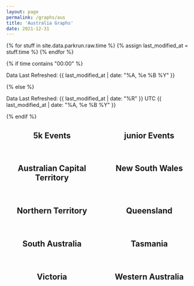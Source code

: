 ```yaml
---
layout: page
permalink: /graphs/aus
title: 'Australia Graphs'
date: 2021-12-31
---
```


{% for stuff in site.data.parkrun.raw.time %}
{% assign last_modified_at = stuff.time %}
{% endfor %}

{% if time contains "00:00" %}
  <p class="author_title" id="lastupdated" datetime="{{ last_modified_at | date_to_xmlschema }}">Data Last Refreshed: {{ last_modified_at | date: "%A, %e&nbsp;%B&nbsp;%Y" }}</p>
{% else %}
  <p class="author_title" id="lastupdated" datetime="{{ last_modified_at | date_to_xmlschema }}">Data Last Refreshed: {{ last_modified_at | date: "%R" }} UTC {{ last_modified_at | date: "%A, %e&nbsp;%B&nbsp;%Y" }}</p>
{% endif %}
<script>
    let options = { weekday: 'long', year: 'numeric', month: 'long', day: 'numeric', timeZoneName: 'short', hour:'2-digit', minute:'2-digit'};
    var last_modified_at = new Date("{{ last_modified_at }}").getTime();
    var lm_date = new Date(last_modified_at)
    var out = lm_date.toLocaleString('default', options);
    document.getElementById("lastupdated").innerHTML = 'Data Last Refreshed: ' + out
</script>

<script src="https://cdnjs.cloudflare.com/ajax/libs/Chart.js/3.5.1/chart.js" integrity="sha512-b3xr4frvDIeyC3gqR1/iOi6T+m3pLlQyXNuvn5FiRrrKiMUJK3du2QqZbCywH6JxS5EOfW0DY0M6WwdXFbCBLQ==" crossorigin="anonymous" referrerpolicy="no-referrer"></script>
<script src="https://cdn.jsdelivr.net/npm/chartjs-adapter-date-fns/dist/chartjs-adapter-date-fns.bundle.min.js"></script>

<style>
    .grid {
            display: grid;
            text-align: center;
            grid-gap: 1rem;
            grid-auto-flow: dense
        }
    #countrytable {
        grid-template-columns: repeat(2, minmax(0, 1fr));
    }
    @media (max-width: 670px) {
        #countrytable {
        grid-template-columns: repeat(1, minmax(0, 1fr));
    }
    }
</style>
<div>
    <canvas id="ausChart"></canvas>
</div>
<div class="grid" id="countrytable">
    <div>
        <h2>5k Events</h2>
        <canvas id="5KChart"></canvas>
    </div>
    <div>
        <h2>junior Events</h2>
        <canvas id="juniorChart"></canvas>
    </div>
    <div>
        <h2>Australian Capital Territory</h2>
        <canvas id="actChart"></canvas>
    </div>
    <div>
        <h2>New South Wales</h2>
        <canvas id="nswChart"></canvas>
    </div>
    <div>
        <h2>Northern Territory</h2>
        <canvas id="ntChart"></canvas>
    </div>
    <div>
        <h2>Queensland</h2>
        <canvas id="qldChart"></canvas>
    </div>
    <div>
        <h2>South Australia</h2>
        <canvas id="saChart"></canvas>
    </div>
    <div>
        <h2>Tasmania</h2>
        <canvas id="tasChart"></canvas>
    </div>
    <div>
        <h2>Victoria</h2>
        <canvas id="vicChart"></canvas>
    </div>
    <div>
        <h2>Western Australia</h2>
        <canvas id="waChart"></canvas>
    </div>
</div>
<script>
const ausdata = {{ site.data.parkrun.history.australia | jsonify }}
const ausconfig = {
    type: 'line',
    data: {
        datasets:[{
            label: 'parkrunning',
            backgroundColor: '#7CB342',
            borderColor: '#7CB342',
            data: ausdata,
            parsing: {
                yAxisKey: 'parkrunning',
                xAxisKey: 'time'
            }
        },{
            label: 'junior parkrunning',
            backgroundColor: '#0288D1',
            borderColor: '#0288D1',
            data: ausdata,
            parsing: {
                yAxisKey: 'junior parkrunning',
                xAxisKey: 'time'
            }
        },{
            label: '5k Cancellations',
            backgroundColor: '#A52714',
            borderColor: '#A52714',
            data: ausdata,
            parsing: {
                yAxisKey: '5k Cancellations',
                xAxisKey: 'time'
            }
        },{
            label: 'junior Cancellations',
            backgroundColor: '#1A237E',
            borderColor: '#1A237E',
            data: ausdata,
            parsing: {
                yAxisKey: 'junior Cancellations',
                xAxisKey: 'time'
            }
        }]
    },
    options: {
        scales: {
            x: {
                type: 'time',
                title: {
                    text: 'Time (UTC)',
                    display: true
                }
            },
            y: {
                beginAtZero: true,
                ticks: {
                    precision: 0
                }
            }
        },
        aspectRatio: 1.75,
    }
};
var ausChart = new Chart(
    document.getElementById('ausChart'),
    ausconfig
);
const mainconfig = {
    type: 'line',
    data: {
        datasets:[{
            label: 'parkrunning',
            backgroundColor: '#7CB342',
            borderColor: '#7CB342',
            data: ausdata,
            parsing: {
                yAxisKey: 'parkrunning',
                xAxisKey: 'time'
            }
        },{
            label: '5k Cancellations',
            backgroundColor: '#A52714',
            borderColor: '#A52714',
            data: ausdata,
            parsing: {
                yAxisKey: '5k Cancellations',
                xAxisKey: 'time'
            }
        }]
    },
    options: {
        scales: {
            x: {
                type: 'time',
                title: {
                    text: 'Time (UTC)',
                    display: true
                }
            },
            y: {
                beginAtZero: true,
                ticks: {
                    precision: 0
                }
            }
        },
        aspectRatio: 1.75,
    }
};
var mainChart = new Chart(
    document.getElementById('5KChart'),
    mainconfig
);
const juniorconfig = {
    type: 'line',
    data: {
        datasets:[{
            label: 'junior parkrunning',
            backgroundColor: '#0288D1',
            borderColor: '#0288D1',
            data: ausdata,
            parsing: {
                yAxisKey: 'junior parkrunning',
                xAxisKey: 'time'
            }
        },{
            label: 'junior Cancellations',
            backgroundColor: '#1A237E',
            borderColor: '#1A237E',
            data: ausdata,
            parsing: {
                yAxisKey: 'junior Cancellations',
                xAxisKey: 'time'
            }
        }]
    },
    options: {
        scales: {
            x: {
                type: 'time',
                title: {
                    text: 'Time (UTC)',
                    display: true
                }
            },
            y: {
                beginAtZero: true,
                ticks: {
                    precision: 0
                }
            }
        },
        aspectRatio: 1.75,
    }
};
var juniorChart = new Chart(
    document.getElementById('juniorChart'),
    juniorconfig
);
const actdata = {{ site.data.parkrun.history.aus.act | jsonify }}
const actconfig = {
    type: 'line',
    data: {
        datasets:[{
            label: 'parkrunning',
            backgroundColor: '#7CB342',
            borderColor: '#7CB342',
            data: actdata,
            parsing: {
                yAxisKey: 'parkrunning',
                xAxisKey: 'time'
            }
        },{
            //label: 'junior parkrunning',
            //backgroundColor: '#0288D1',
            //borderColor: '#0288D1',
            //data: actdata,
            //parsing: {
                //yAxisKey: 'junior parkrunning',
                //xAxisKey: 'time'
            //}
        //},{
            label: '5k Cancellations',
            backgroundColor: '#A52714',
            borderColor: '#A52714',
            data: actdata,
            parsing: {
                yAxisKey: '5k Cancellations',
                xAxisKey: 'time'
            }
        }//,{
            //label: 'junior Cancellations',
            //backgroundColor: '#1A237E',
            //borderColor: '#1A237E',
            //data: actdata,
            //parsing: {
                //yAxisKey: 'junior Cancellations',
                //xAxisKey: 'time'
            //}
        //}
        ]
    },
    options: {
        scales: {
            x: {
                type: 'time',
                title: {
                    text: 'Time (UTC)',
                    display: true
                }
            },
            y: {
                beginAtZero: true,
                ticks: {
                    precision: 0
                }
            }
        },
        aspectRatio: 1.5,
    }
};
var actChart = new Chart(
    document.getElementById('actChart'),
    actconfig
);
const nswdata = {{ site.data.parkrun.history.aus.nsw | jsonify }}
const nswconfig = {
    type: 'line',
    data: {
        datasets:[{
            label: 'parkrunning',
            backgroundColor: '#7CB342',
            borderColor: '#7CB342',
            data: nswdata,
            parsing: {
                yAxisKey: 'parkrunning',
                xAxisKey: 'time'
            }
        //},{
        //    label: 'junior parkrunning',
        //    backgroundColor: '#0288D1',
        //    borderColor: '#0288D1',
        //    data: nswdata,
        //    parsing: {
        //        yAxisKey: 'junior parkrunning',
        //        xAxisKey: 'time'
        //    }
        },{
            label: '5k Cancellations',
            backgroundColor: '#A52714',
            borderColor: '#A52714',
            data: nswdata,
            parsing: {
                yAxisKey: '5k Cancellations',
                xAxisKey: 'time'
            }
        }//,{
        //    label: 'junior Cancellations',
        //    backgroundColor: '#1A237E',
        //    borderColor: '#1A237E',
        //    data: nswdata,
        //    parsing: {
        //        yAxisKey: 'junior Cancellations',
        //        xAxisKey: 'time'
        //    }
        //}
        ]
    },
    options: {
        scales: {
            x: {
                type: 'time',
                title: {
                    text: 'Time (UTC)',
                    display: true
                }
            },
            y: {
                beginAtZero: true,
                ticks: {
                    precision: 0
                }
            }
        },
        aspectRatio: 1.5,
    }
};
var nswChart = new Chart(
    document.getElementById('nswChart'),
    nswconfig
);
const ntdata = {{ site.data.parkrun.history.aus.nt | jsonify }}
const ntconfig = {
    type: 'line',
    data: {
        datasets:[{
            label: 'parkrunning',
            backgroundColor: '#7CB342',
            borderColor: '#7CB342',
            data: ntdata,
            parsing: {
                yAxisKey: 'parkrunning',
                xAxisKey: 'time'
            }
        },{
        //    label: 'junior parkrunning',
        //    backgroundColor: '#0288D1',
        //    borderColor: '#0288D1',
        //    data: ntdata,
        //    parsing: {
        //        yAxisKey: 'junior parkrunning',
        //        xAxisKey: 'time'
        //    }
        //},{
            label: '5k Cancellations',
            backgroundColor: '#A52714',
            borderColor: '#A52714',
            data: ntdata,
            parsing: {
                yAxisKey: '5k Cancellations',
                xAxisKey: 'time'
            }
        }//,{
        //    label: 'junior Cancellations',
        //    backgroundColor: '#1A237E',
        //    borderColor: '#1A237E',
        //    data: ntdata,
        //    parsing: {
        //        yAxisKey: 'junior Cancellations',
        //        xAxisKey: 'time'
        //    }
        //}
        ]
    },
    options: {
        scales: {
            x: {
                type: 'time',
                title: {
                    text: 'Time (UTC)',
                    display: true
                }
            },
            y: {
                beginAtZero: true,
                ticks: {
                    precision: 0
                }
            }
        },
        aspectRatio: 1.5,
    }
};
var ntChart = new Chart(
    document.getElementById('ntChart'),
    ntconfig
);
const qlddata = {{ site.data.parkrun.history.aus.qld | jsonify }}
const qldconfig = {
    type: 'line',
    data: {
        datasets:[{
            label: 'parkrunning',
            backgroundColor: '#7CB342',
            borderColor: '#7CB342',
            data: qlddata,
            parsing: {
                yAxisKey: 'parkrunning',
                xAxisKey: 'time'
            }
        },{
            label: 'junior parkrunning',
            backgroundColor: '#0288D1',
            borderColor: '#0288D1',
            data: qlddata,
            parsing: {
                yAxisKey: 'junior parkrunning',
                xAxisKey: 'time'
            }
        },{
            label: '5k Cancellations',
            backgroundColor: '#A52714',
            borderColor: '#A52714',
            data: qlddata,
            parsing: {
                yAxisKey: '5k Cancellations',
                xAxisKey: 'time'
            }
        },{
            label: 'junior Cancellations',
            backgroundColor: '#1A237E',
            borderColor: '#1A237E',
            data: qlddata,
            parsing: {
                yAxisKey: 'junior Cancellations',
                xAxisKey: 'time'
            }
        }]
    },
    options: {
        scales: {
            x: {
                type: 'time',
                title: {
                    text: 'Time (UTC)',
                    display: true
                }
            },
            y: {
                beginAtZero: true,
                ticks: {
                    precision: 0
                }
            }
        },
        aspectRatio: 1.5,
    }
};
var qldChart = new Chart(
    document.getElementById('qldChart'),
    qldconfig
);
const sadata = {{ site.data.parkrun.history.aus.sa | jsonify }}
const saconfig = {
    type: 'line',
    data: {
        datasets:[{
            label: 'parkrunning',
            backgroundColor: '#7CB342',
            borderColor: '#7CB342',
            data: sadata,
            parsing: {
                yAxisKey: 'parkrunning',
                xAxisKey: 'time'
            }
        },{
            label: 'junior parkrunning',
            backgroundColor: '#0288D1',
            borderColor: '#0288D1',
            data: sadata,
            parsing: {
                yAxisKey: 'junior parkrunning',
                xAxisKey: 'time'
            }
        },{
            label: '5k Cancellations',
            backgroundColor: '#A52714',
            borderColor: '#A52714',
            data: sadata,
            parsing: {
                yAxisKey: '5k Cancellations',
                xAxisKey: 'time'
            }
        },{
            label: 'junior Cancellations',
            backgroundColor: '#1A237E',
            borderColor: '#1A237E',
            data: sadata,
            parsing: {
                yAxisKey: 'junior Cancellations',
                xAxisKey: 'time'
            }
        }]
    },
    options: {
        scales: {
            x: {
                type: 'time',
                title: {
                    text: 'Time (UTC)',
                    display: true
                }
            },
            y: {
                beginAtZero: true,
                ticks: {
                    precision: 0
                }
            }
        },
        aspectRatio: 1.5,
    }
};
var saChart = new Chart(
    document.getElementById('saChart'),
    saconfig
);
const tasdata = {{ site.data.parkrun.history.aus.tas | jsonify }}
const tasconfig = {
    type: 'line',
    data: {
        datasets:[{
            label: 'parkrunning',
            backgroundColor: '#7CB342',
            borderColor: '#7CB342',
            data: tasdata,
            parsing: {
                yAxisKey: 'parkrunning',
                xAxisKey: 'time'
            }
        //},{
        //    label: 'junior parkrunning',
        //    backgroundColor: '#0288D1',
        //    borderColor: '#0288D1',
        //    data: tasdata,
        //    parsing: {
        //        yAxisKey: 'junior parkrunning',
        //        xAxisKey: 'time'
        //    }
        },{
            label: '5k Cancellations',
            backgroundColor: '#A52714',
            borderColor: '#A52714',
            data: tasdata,
            parsing: {
                yAxisKey: '5k Cancellations',
                xAxisKey: 'time'
            }
        }//,{
        //    label: 'junior Cancellations',
        //    backgroundColor: '#1A237E',
        //    borderColor: '#1A237E',
        //    data: tasdata,
        //    parsing: {
        //        yAxisKey: 'junior Cancellations',
        //        xAxisKey: 'time'
        //    }
        //}
        ]
    },
    options: {
        scales: {
            x: {
                type: 'time',
                title: {
                    text: 'Time (UTC)',
                    display: true
                }
            },
            y: {
                beginAtZero: true,
                ticks: {
                    precision: 0
                }
            }
        },
        aspectRatio: 1.5,
    }
};
var tasChart = new Chart(
    document.getElementById('tasChart'),
    tasconfig
);
const vicdata = {{ site.data.parkrun.history.aus.vic | jsonify }}
const vicconfig = {
    type: 'line',
    data: {
        datasets:[{
            label: 'parkrunning',
            backgroundColor: '#7CB342',
            borderColor: '#7CB342',
            data: vicdata,
            parsing: {
                yAxisKey: 'parkrunning',
                xAxisKey: 'time'
            }
        },{
            label: 'junior parkrunning',
            backgroundColor: '#0288D1',
            borderColor: '#0288D1',
            data: vicdata,
            parsing: {
                yAxisKey: 'junior parkrunning',
                xAxisKey: 'time'
            }
        },{
            label: '5k Cancellations',
            backgroundColor: '#A52714',
            borderColor: '#A52714',
            data: vicdata,
            parsing: {
                yAxisKey: '5k Cancellations',
                xAxisKey: 'time'
            }
        },{
            label: 'junior Cancellations',
            backgroundColor: '#1A237E',
            borderColor: '#1A237E',
            data: vicdata,
            parsing: {
                yAxisKey: 'junior Cancellations',
                xAxisKey: 'time'
            }
        }]
    },
    options: {
        scales: {
            x: {
                type: 'time',
                title: {
                    text: 'Time (UTC)',
                    display: true
                }
            },
            y: {
                beginAtZero: true,
                ticks: {
                    precision: 0
                }
            }
        },
        aspectRatio: 1.5,
    }
};
var vicChart = new Chart(
    document.getElementById('vicChart'),
    vicconfig
);
const wadata = {{ site.data.parkrun.history.aus.wa | jsonify }}
const waconfig = {
    type: 'line',
    data: {
        datasets:[{
            label: 'parkrunning',
            backgroundColor: '#7CB342',
            borderColor: '#7CB342',
            data: wadata,
            parsing: {
                yAxisKey: 'parkrunning',
                xAxisKey: 'time'
            }
        },{
        //    label: 'junior parkrunning',
        //    backgroundColor: '#0288D1',
        //    borderColor: '#0288D1',
        //    data: wadata,
        //    parsing: {
        //        yAxisKey: 'junior parkrunning',
        //        xAxisKey: 'time'
        //    }
        //},{
            label: '5k Cancellations',
            backgroundColor: '#A52714',
            borderColor: '#A52714',
            data: wadata,
            parsing: {
                yAxisKey: '5k Cancellations',
                xAxisKey: 'time'
            }
        }//,{
        //    label: 'junior Cancellations',
        //    backgroundColor: '#1A237E',
        //    borderColor: '#1A237E',
        //    data: wadata,
        //    parsing: {
        //        yAxisKey: 'junior Cancellations',
        //        xAxisKey: 'time'
        //    }
        //}
        ]
    },
    options: {
        scales: {
            x: {
                type: 'time',
                title: {
                    text: 'Time (UTC)',
                    display: true
                }
            },
            y: {
                beginAtZero: true,
                ticks: {
                    precision: 0
                }
            }
        },
        aspectRatio: 1.5,
    }
};
var waChart = new Chart(
    document.getElementById('waChart'),
    waconfig
);
</script>
